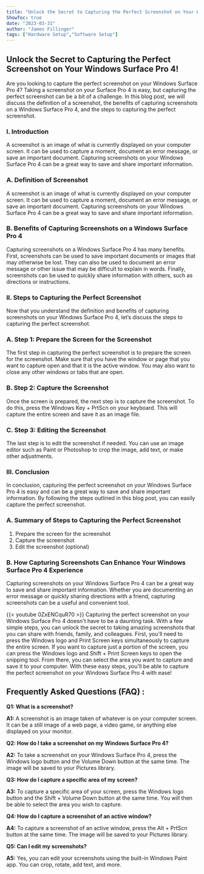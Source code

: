 ```yaml
---
title: "Unlock the Secret to Capturing the Perfect Screenshot on Your Windows Surface Pro 4!"
ShowToc: true 
date: "2023-03-31"
author: "James Fillinger" 
tags: ["Hardware Setup","Software Setup"]
---
```

## Unlock the Secret to Capturing the Perfect Screenshot on Your Windows Surface Pro 4!

Are you looking to capture the perfect screenshot on your Windows Surface Pro 4? Taking a screenshot on your Surface Pro 4 is easy, but capturing the perfect screenshot can be a bit of a challenge. In this blog post, we will discuss the definition of a screenshot, the benefits of capturing screenshots on a Windows Surface Pro 4, and the steps to capturing the perfect screenshot. 

### I. Introduction

A screenshot is an image of what is currently displayed on your computer screen. It can be used to capture a moment, document an error message, or save an important document. Capturing screenshots on your Windows Surface Pro 4 can be a great way to save and share important information. 

### A. Definition of Screenshot

A screenshot is an image of what is currently displayed on your computer screen. It can be used to capture a moment, document an error message, or save an important document. Capturing screenshots on your Windows Surface Pro 4 can be a great way to save and share important information. 

### B. Benefits of Capturing Screenshots on a Windows Surface Pro 4

Capturing screenshots on a Windows Surface Pro 4 has many benefits. First, screenshots can be used to save important documents or images that may otherwise be lost. They can also be used to document an error message or other issue that may be difficult to explain in words. Finally, screenshots can be used to quickly share information with others, such as directions or instructions. 

### II. Steps to Capturing the Perfect Screenshot

Now that you understand the definition and benefits of capturing screenshots on your Windows Surface Pro 4, let’s discuss the steps to capturing the perfect screenshot. 

### A. Step 1: Prepare the Screen for the Screenshot

The first step in capturing the perfect screenshot is to prepare the screen for the screenshot. Make sure that you have the window or page that you want to capture open and that it is the active window. You may also want to close any other windows or tabs that are open. 

### B. Step 2: Capture the Screenshot

Once the screen is prepared, the next step is to capture the screenshot. To do this, press the Windows Key + PrtScn on your keyboard. This will capture the entire screen and save it as an image file. 

### C. Step 3: Editing the Screenshot

The last step is to edit the screenshot if needed. You can use an image editor such as Paint or Photoshop to crop the image, add text, or make other adjustments. 

### III. Conclusion 

In conclusion, capturing the perfect screenshot on your Windows Surface Pro 4 is easy and can be a great way to save and share important information. By following the steps outlined in this blog post, you can easily capture the perfect screenshot. 

### A. Summary of Steps to Capturing the Perfect Screenshot

1. Prepare the screen for the screenshot 
2. Capture the screenshot 
3. Edit the screenshot (optional) 

### B. How Capturing Screenshots Can Enhance Your Windows Surface Pro 4 Experience

Capturing screenshots on your Windows Surface Pro 4 can be a great way to save and share important information. Whether you are documenting an error message or quickly sharing directions with a friend, capturing screenshots can be a useful and convenient tool.

{{< youtube 0ZxENCquR70 >}} 
Capturing the perfect screenshot on your Windows Surface Pro 4 doesn't have to be a daunting task. With a few simple steps, you can unlock the secret to taking amazing screenshots that you can share with friends, family, and colleagues. First, you'll need to press the Windows logo and Print Screen keys simultaneously to capture the entire screen. If you want to capture just a portion of the screen, you can press the Windows logo and Shift + Print Screen keys to open the snipping tool. From there, you can select the area you want to capture and save it to your computer. With these easy steps, you'll be able to capture the perfect screenshot on your Windows Surface Pro 4 with ease!

## Frequently Asked Questions (FAQ) :
**Q1: What is a screenshot?**

**A1:** A screenshot is an image taken of whatever is on your computer screen. It can be a still image of a web page, a video game, or anything else displayed on your monitor.

**Q2: How do I take a screenshot on my Windows Surface Pro 4?**

**A2:** To take a screenshot on your Windows Surface Pro 4, press the Windows logo button and the Volume Down button at the same time. The image will be saved to your Pictures library.

**Q3: How do I capture a specific area of my screen?**

**A3:** To capture a specific area of your screen, press the Windows logo button and the Shift + Volume Down button at the same time. You will then be able to select the area you wish to capture.

**Q4: How do I capture a screenshot of an active window?**

**A4:** To capture a screenshot of an active window, press the Alt + PrtScn button at the same time. The image will be saved to your Pictures library.

**Q5: Can I edit my screenshots?**

**A5:** Yes, you can edit your screenshots using the built-in Windows Paint app. You can crop, rotate, add text, and more.




